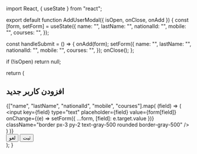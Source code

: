 import React, { useState } from "react";

export default function AddUserModal({ isOpen, onClose, onAdd }) {
  const [form, setForm] = useState({
    name: "",
    lastName: "",
    nationalId: "",
    mobile: "",
    courses: "",
  });

  const handleSubmit = () => {
    onAdd(form);
    setForm({
      name: "",
      lastName: "",
      nationalId: "",
      mobile: "",
      courses: "",
    });
    onClose();
  };

  if (!isOpen) return null;

  return (
    <div className="fixed inset-0 bg-black bg-opacity-30 flex justify-center items-center z-50">
      <div className="bg-white p-6 rounded-xl w-96 shadow-lg">
        <h2 className="text-lg text-black font-semibold mb-4">افزودن کاربر جدید</h2>
        <div className="flex flex-col gap-2">
          {["name", "lastName", "nationalId", "mobile", "courses"].map(
            (field) => (
              <input
                key={field}
                type="text"
                placeholder={field}
                value={form[field]}
                onChange={(e) => setForm({ ...form, [field]: e.target.value })}
                className="border px-3 py-2  text-gray-500 rounded border-gray-500"
              />
            )
          )}
        </div>
        <div className="mt-4 flex justify-end gap-2">
          <button
            onClick={onClose}
            className="px-4 py-2 rounded bg-indigo-600 text-white"
          >
            لغو
          </button>
          <button
            onClick={handleSubmit}
            className="px-4 py-2 rounded bg-indigo-600 text-white"
          >
            ثبت
          </button>
        </div>
      </div>
    </div>
  );
}
